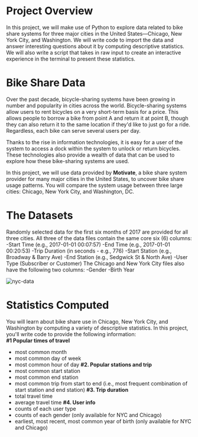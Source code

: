 # Project Overview
In this project, we will make use of Python to explore data related to bike share systems for three major cities in the United States—Chicago, New York City, and Washington. We will write code to import the data and answer interesting questions about it by computing descriptive statistics. We will also write a script that takes in raw input to create an interactive experience in the terminal to present these statistics.

# Bike Share Data
Over the past decade, bicycle-sharing systems have been growing in number and popularity in cities across the world. Bicycle-sharing systems allow users to rent bicycles on a very short-term basis for a price. This allows people to borrow a bike from point A and return it at point B, though they can also return it to the same location if they'd like to just go for a ride. Regardless, each bike can serve several users per day.

Thanks to the rise in information technologies, it is easy for a user of the system to access a dock within the system to unlock or return bicycles. These technologies also provide a wealth of data that can be used to explore how these bike-sharing systems are used.

In this project, we will use data provided by **Motivate**, a bike share system provider for many major cities in the United States, to uncover bike share usage patterns. You will compare the system usage between three large cities: Chicago, New York City, and Washington, DC.

# The Datasets
Randomly selected data for the first six months of 2017 are provided for all three cities. All three of the data files contain the same core six (6) columns:
-Start Time (e.g., 2017-01-01 00:07:57)
-End Time (e.g., 2017-01-01 00:20:53)
-Trip Duration (in seconds - e.g., 776)
-Start Station (e.g., Broadway & Barry Ave)
-End Station (e.g., Sedgwick St & North Ave)
-User Type (Subscriber or Customer)
The Chicago and New York City files also have the following two columns:
-Gender
-Birth Year

![nyc-data](https://user-images.githubusercontent.com/93608789/219114765-35b01533-1ec5-4c76-851e-39e5ca6bfa62.png)

# Statistics Computed
You will learn about bike share use in Chicago, New York City, and Washington by computing a variety of descriptive statistics. In this project, you'll write code to provide the following information:<br>
**#1 Popular times of travel**
- most common month
- most common day of week
- most common hour of day
**#2. Popular stations and trip**
- most common start station
- most common end station
- most common trip from start to end (i.e., most frequent combination of start station and end station)
**#3. Trip duration**
- total travel time
- average travel time
**#4. User info**
- counts of each user type
- counts of each gender (only available for NYC and Chicago)
- earliest, most recent, most common year of birth (only available for NYC and Chicago)
